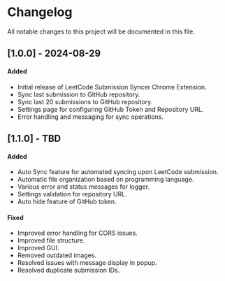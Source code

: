 # Changelog

All notable changes to this project will be documented in this file.

## [1.0.0] - 2024-08-29

#### Added
- Initial release of LeetCode Submission Syncer Chrome Extension.
- Sync last submission to GitHub repository.
- Sync last 20 submissions to GitHub repository.
- Settings page for configuring GitHub Token and Repository URL.
- Error handling and messaging for sync operations.

## [1.1.0] - TBD

#### Added
- Auto Sync feature for automated syncing upon LeetCode submission.
- Automatic file organization based on programming language.
- Various error and status messages for logger.
- Settings validation for repository URL.
- Auto hide feature of GitHub token.

#### Fixed
- Improved error handling for CORS issues.
- Improved file structure.
- Improved GUI.
- Removed outdated images.
- Resolved issues with message display in popup.
- Resolved duplicate submission IDs.
